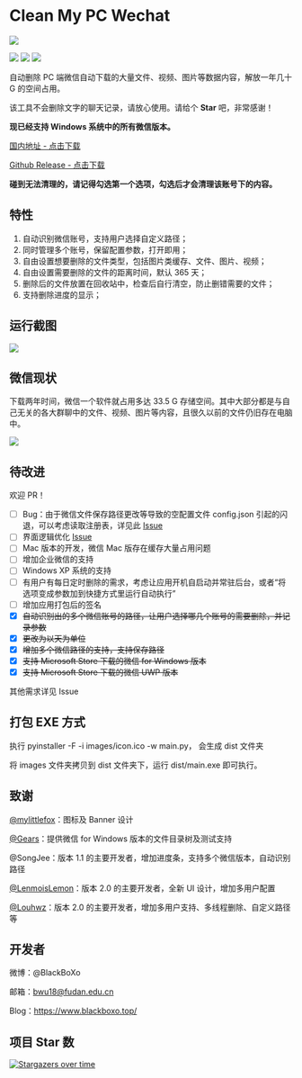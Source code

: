 # Clean My PC Wechat

![](https://markdown-pic-blackboxo.oss-cn-shanghai.aliyuncs.com/banner.png)

[![](https://img.shields.io/badge/platform-win64-lightgrey)](https://github.com/blackboxo/AutoDeleteFileOnPCWechat/releases) [![](https://img.shields.io/github/v/release/blackboxo/AutoDeleteFileOnPCWechat)](https://github.com/blackboxo/AutoDeleteFileOnPCWechat/releases) [![](https://img.shields.io/github/downloads/blackboxo/AutoDeleteFileOnPCWechat/total)](https://github.com/blackboxo/AutoDeleteFileOnPCWechat/releases)

自动删除 PC 端微信自动下载的大量文件、视频、图片等数据内容，解放一年几十 G 的空间占用。

该工具不会删除文字的聊天记录，请放心使用。请给个 **Star** 吧，非常感谢！

**现已经支持 Windows 系统中的所有微信版本。**

[国内地址 - 点击下载](
https://www.lanzoux.com/iamuhh1owmb)

[Github Release - 点击下载](
https://github.com/blackboxo/CleanMyWechat/releases/download/v2.0/CleanMyWechat.zip)

**碰到无法清理的，请记得勾选第一个选项，勾选后才会清理该账号下的内容。**


## 特性
1. 自动识别微信账号，支持用户选择自定义路径；
2. 同时管理多个账号，保留配置参数，打开即用；
3. 自由设置想要删除的文件类型，包括图片类缓存、文件、图片、视频；
4. 自由设置需要删除的文件的距离时间，默认 365 天；
5. 删除后的文件放置在回收站中，检查后自行清空，防止删错需要的文件；
6. 支持删除进度的显示；

## 运行截图

![](https://markdown-pic-blackboxo.oss-cn-shanghai.aliyuncs.com/20200929151623.jpg)

## 微信现状

下载两年时间，微信一个软件就占用多达 33.5 G 存储空间。其中大部分都是与自己无关的各大群聊中的文件、视频、图片等内容，且很久以前的文件仍旧存在电脑中。

![](https://markdown-pic-blackboxo.oss-cn-shanghai.aliyuncs.com/20200213142805.png)

## 待改进

欢迎 PR！

- [ ] Bug：由于微信文件保存路径更改等导致的空配置文件 config.json 引起的闪退，可以考虑读取注册表，详见此 [Issue](https://github.com/blackboxo/CleanMyWechat/issues/45)
- [ ] 界面逻辑优化 [Issue](https://github.com/blackboxo/CleanMyWechat/issues/31)
- [ ] Mac 版本的开发，微信 Mac 版存在缓存大量占用问题
- [ ] 增加企业微信的支持
- [ ] Windows XP 系统的支持
- [ ] 有用户有每日定时删除的需求，考虑让应用开机自启动并常驻后台，或者“将选项变成参数加到快捷方式里运行自动执行”
- [ ] 增加应用打包后的签名
- [x] ~~自动识别出的多个微信账号的路径，让用户选择哪几个账号的需要删除，并记录参数~~
- [x] ~~更改为以天为单位~~
- [x] ~~增加多个微信路径的支持，支持保存路径~~
- [x] ~~支持 Microsoft Store 下载的微信 for Windows 版本~~
- [x] ~~支持 Microsoft Store 下载的微信 UWP 版本~~

其他需求详见 Issue

## 打包 EXE 方式

执行 pyinstaller -F -i images/icon.ico -w main.py， 会生成 dist 文件夹

将 images 文件夹拷贝到 dist 文件夹下，运行 dist/main.exe 即可执行。

## 致谢

[@mylittlefox](https://www.mylittlefox.art)：图标及 Banner 设计

[@Gears](https://refun.eu.org)：提供微信 for Windows 版本的文件目录树及测试支持

@SongJee：版本 1.1 的主要开发者，增加进度条，支持多个微信版本，自动识别路径

[@LenmoisLemon](https://github.com/LenmoisLemon)：版本 2.0 的主要开发者，全新 UI 设计，增加多用户配置

[@Louhwz](https://github.com/Louhwz)：版本 2.0 的主要开发者，增加多用户支持、多线程删除、自定义路径等

## 开发者

微博：@BlackBoXo

邮箱：bwu18@fudan.edu.cn

Blog：https://www.blackboxo.top/

## 项目 Star 数

[![Stargazers over time](https://starchart.cc/blackboxo/CleanMyWechat.svg)](https://starchart.cc/blackboxo/CleanMyWechat)
